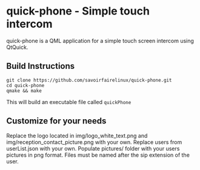 quick-phone - Simple touch intercom
=========

quick-phone is a QML application for a simple touch screen intercom using QtQuick.

## Build Instructions

    git clone https://github.com/savoirfairelinux/quick-phone.git
    cd quick-phone
    qmake && make

This will build an executable file called `quickPhone`


## Customize for your needs

Replace the logo located in img/logo_white_text.png and img/reception_contact_picture.png with your own.
Replace users from userList.json with your own.
Populate pictures/ folder with your users pictures in png format. Files must be named after the sip extension of the user.

